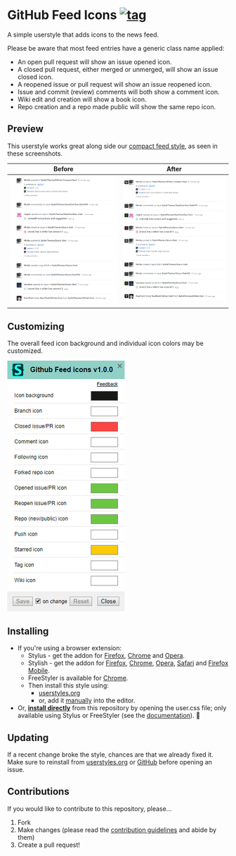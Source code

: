 # GitHub Feed Icons [![tag](https://img.shields.io/github/tag/StylishThemes/GitHub-Feed-Icons.svg)](https://github.com/StylishThemes/GitHub-Feed-Icons/tags)

A simple userstyle that adds icons to the news feed.

Please be aware that most feed entries have a generic class name applied:
* An open pull request will show an issue opened icon.
* A closed pull request, either merged or unmerged, will show an issue closed icon.
* A reopened issue or pull request will show an issue reopened icon.
* Issue and commit (review) comments will both show a comment icon.
* Wiki edit and creation will show a book icon.
* Repo creation and a repo made public will show the same repo icon.

## Preview

This userstyle works great along side our [compact feed style](https://github.com/StylishThemes/GitHub-Compact-Feed), as seen in these screenshots.

| Before | After |
|:------:|:-----:|
| ![](./images/dashboard-before.png) | ![](./images/dashboard-after.png) |

## Customizing

The overall feed icon background and individual icon colors may be customized.

![](./images/customization.png)

## Installing

* If you're using a browser extension:
  * Stylus - get the addon for [Firefox](https://addons.mozilla.org/en-US/firefox/addon/styl-us/), [Chrome](https://chrome.google.com/webstore/detail/stylus/clngdbkpkpeebahjckkjfobafhncgmne) and [Opera](https://addons.opera.com/en-gb/extensions/details/stylus/).
  * Stylish - get the addon for [Firefox](https://addons.mozilla.org/en-US/firefox/addon/2108/), [Chrome](https://chrome.google.com/extensions/detail/fjnbnpbmkenffdnngjfgmeleoegfcffe), [Opera](https://addons.opera.com/en/extensions/details/stylish/), [Safari](http://sobolev.us/stylish/) and [Firefox Mobile](https://addons.mozilla.org/en-US/firefox/addon/2108/).
  * FreeStyler is available for [Chrome](https://chrome.google.com/webstore/detail/freestyler/hihigldmabkodfpehkgdemjklmaebmca).<br>
  * Then install this style using:
    * [userstyles.org](https://userstyles.org/styles/160546/github-feed-icons)
    * or, add it [manually](https://github.com/StylishThemes/GitHub-Feed-Icons/blob/master/github-feed-icons.user.css) into the editor.
* Or, **[install directly](https://raw.githubusercontent.com/StylishThemes/GitHub-Feed-Icons/master/github-feed-icons.user.css)** from this repository by opening the user.css file; only available using Stylus or FreeStyler (see the [documentation](https://github.com/openstyles/stylus/wiki/Usercss)). :tada:

## Updating

If a recent change broke the style, chances are that we already fixed it. Make sure to reinstall from [userstyles.org](https://userstyles.org/styles/160546/github-feed-icons) or [GitHub](https://github.com/StylishThemes/GitHub-Feed-Icons/raw/master/github-feed-icons.user.css) before opening an issue.

## Contributions

If you would like to contribute to this repository, please...

1. Fork
2. Make changes (please read the [contribution guidelines](./.github/CONTRIBUTING.md) and abide by them)
3. Create a pull request!
